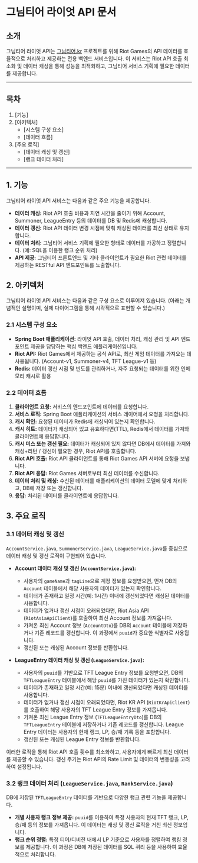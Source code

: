 # 그님티어 라이엇 API 문서

## 소개

그님티어 라이엇 API는 [그님티어.kr](http://그님티어.kr) 프로젝트를 위해 Riot Games의 API 데이터를 효율적으로 처리하고 제공하는 전용 백엔드 서비스입니다. 이 서비스는 Riot API 호출 최소화 및 데이터 캐싱을 통해 성능을 최적화하고, 그님티어 서비스 기획에 필요한 데이터를 제공합니다.

---

## 목차

1.  [기능]
2.  [아키텍처]
    *   [시스템 구성 요소]
    *   [데이터 흐름]
3.  [주요 로직]
    *   [데이터 캐싱 및 갱신]
    *   [랭크 데이터 처리]

---

## 1. 기능

그님티어 라이엇 API 서비스는 다음과 같은 주요 기능을 제공합니다.

*   **데이터 캐싱:** Riot API 호출 비용과 지연 시간을 줄이기 위해 Account, Summoner, LeagueEntry 등의 데이터를 DB 및 Redis에 캐싱합니다.
*   **데이터 갱신:** Riot API 데이터 변경 시점에 맞춰 캐싱된 데이터를 최신 상태로 유지합니다.
*   **데이터 처리:** 그님티어 서비스 기획에 필요한 형태로 데이터를 가공하고 정렬합니다. (예: SQL을 이용한 랭크 순위 처리)
*   **API 제공:** 그님티어 프론트엔드 및 기타 클라이언트가 필요한 Riot 관련 데이터를 제공하는 RESTful API 엔드포인트를 노출합니다.

## 2. 아키텍처

그님티어 라이엇 API 서비스는 다음과 같은 구성 요소로 이루어져 있습니다. (아래는 개념적인 설명이며, 실제 다이어그램을 통해 시각적으로 표현할 수 있습니다.)

### 2.1 시스템 구성 요소

*   **Spring Boot 애플리케이션:** 라이엇 API 호출, 데이터 처리, 캐싱 관리 및 API 엔드포인트 제공을 담당하는 핵심 백엔드 애플리케이션입니다.
*   **Riot API:** Riot Games에서 제공하는 공식 API로, 최신 게임 데이터를 가져오는 데 사용됩니다. (Account-v1, Summoner-v4, TFT League-v1 등)
*   **Redis:** 데이터 갱신 시점 및 빈도를 관리하거나, 자주 요청되는 데이터를 위한 인메모리 캐시로 활용

### 2.2 데이터 흐름

1.  **클라이언트 요청:** 서비스의 엔드포인트에 데이터를 요청합니다.
2.  **서비스 로직:** Spring Boot 애플리케이션의 서비스 레이어에서 요청을 처리합니다.
3.  **캐시 확인:** 요청된 데이터가 Redis에 캐싱되어 있는지 확인합니다.
4.  **캐시 히트:** 데이터가 캐싱되어 있고 유효하다면(TTL), Redis에서 데이터를 가져와 클라이언트에 응답합니다.
5.  **캐시 미스 또는 갱신 필요:** 데이터가 캐싱되어 있지 않다면 DB에서 데이터를 가져와 캐싱+리턴 / 갱신이 필요한 경우, Riot API를 호출합니다.
6.  **Riot API 호출:** Riot API 클라이언트를 통해 Riot Games API 서버에 요청을 보냅니다.
7.  **Riot API 응답:** Riot Games 서버로부터 최신 데이터를 수신합니다.
8.  **데이터 처리 및 캐싱:** 수신된 데이터를 애플리케이션의 데이터 모델에 맞게 처리하고, DB에 저장 또는 갱신합니다.
9.  **응답:** 처리된 데이터를 클라이언트에 응답합니다.

## 3. 주요 로직

### 3.1 데이터 캐싱 및 갱신

`AccountService.java`, `SummonerService.java`, `LeagueService.java`를 중심으로 데이터 캐싱 및 갱신 로직이 구현되어 있습니다.

*   **Account 데이터 캐싱 및 갱신 (`AccountService.java`):**
    *   사용자의 `gameName`과 `tagLine`으로 계정 정보를 요청받으면, 먼저 DB의 `Account` 테이블에서 해당 사용자의 데이터가 있는지 확인합니다.
    *   데이터가 존재하고 일정 시간(예: 1시간) 이내에 갱신되었다면 캐싱된 데이터를 사용합니다.
    *   데이터가 없거나 갱신 시점이 오래되었다면, Riot Asia API (`RiotAsiaApiClient`)를 호출하여 최신 Account 정보를 가져옵니다.
    *   가져온 최신 Account 정보 (`AccountDto`)를 DB의 `Account` 테이블에 저장하거나 기존 레코드를 갱신합니다. 이 과정에서 `puuid`가 중요한 식별자로 사용됩니다.
    *   갱신된 또는 캐싱된 Account 정보를 반환합니다.

*   **LeagueEntry 데이터 캐싱 및 갱신 (`LeagueService.java`):**
    *   사용자의 `puuid`를 기반으로 TFT League Entry 정보를 요청받으면, DB의 `TFTLeagueEntry` 테이블에서 해당 `puuid`를 가진 데이터가 있는지 확인합니다.
    *   데이터가 존재하고 일정 시간(예: 15분) 이내에 갱신되었다면 캐싱된 데이터를 사용합니다.
    *   데이터가 없거나 갱신 시점이 오래되었다면, Riot KR API (`RiotKrApiClient`)를 호출하여 해당 사용자의 TFT League Entry 정보를 가져옵니다.
    *   가져온 최신 League Entry 정보 (`TFTLeagueEntryDto`)를 DB의 `TFTLeagueEntry` 테이블에 저장하거나 기존 레코드를 갱신합니다. League Entry 데이터는 사용자의 현재 랭크, LP, 승/패 기록 등을 포함합니다.
    *   갱신된 또는 캐싱된 League Entry 정보를 반환합니다.

이러한 로직을 통해 Riot API 호출 횟수를 최소화하고, 사용자에게 빠르게 최신 데이터를 제공할 수 있습니다. 갱신 주기는 Riot API의 Rate Limit 및 데이터의 변동성을 고려하여 설정됩니다.

### 3.2 랭크 데이터 처리 (`LeagueService.java`, `RankService.java`)

DB에 저장된 `TFTLeagueEntry` 데이터를 기반으로 다양한 랭크 관련 기능을 제공합니다.

*   **개별 사용자 랭크 정보 제공:** `puuid`를 이용하여 특정 사용자의 현재 TFT 랭크, LP, 승/패 등의 정보를 가져옵니다. 이 데이터는 캐싱 및 갱신 로직을 거친 최신 정보입니다.
*   **랭크 순위 정렬:** 특정 티어/디비전 내에서 LP 기준으로 사용자를 정렬하여 랭킹 정보를 제공합니다. 이 과정은 DB에 저장된 데이터를 SQL 쿼리 등을 사용하여 효율적으로 처리합니다.
